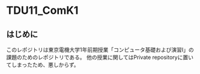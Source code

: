 # TDU11_ComK1

## はじめに
このレポジトリは東京電機大学1年前期授業「コンピュータ基礎および演習I」の課題のためのレポジトリである。
他の授業に関してはPrivate repositoryに置いてしまったため、悪しからず。
